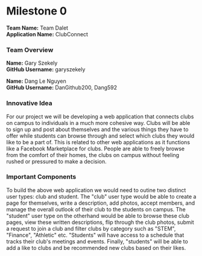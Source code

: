 # Milestone 0

**Team Name:** Team Dalet  
**Application Name:** ClubConnect

### Team Overview
**Name:** Gary Szekely  
**GitHub Username:** garyszekely

**Name:** Dang Le Nguyen  
**GitHub Username:** DanGithub200, Dang592

### Innovative Idea

For our project we will be developing a web application that connects clubs on campus to individuals in a much more cohesive way. Clubs will be able to sign up and post about themselves and the various things they have to offer while students can browse through and select which clubs they would like to be a part of. This is related to other web applications as it functions like a Facebook Marketplace for clubs. People are able to freely browse from the comfort of their homes, the clubs on campus without feeling rushed or pressured to make a decision.

### Important Components

To build the above web application we would need to outine two distinct user types: club and student. The "club" user type would be able to create a page for themselves, write a description, add photos, accept members, and manage the overall outlook of their club to the students on campus. The "student" user type on the otherhand would be able to browse these club pages, view these written descriptions, flip through the club photos, submit a request to join a club and filter clubs by category such as "STEM", "Finance", "Athletic" etc. "Students" will have access to a schedule that tracks their club's meetings and events. Finally, "students" will be able to add a like to clubs and be recommended new clubs based on their likes.

